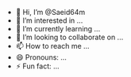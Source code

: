 - 👋 Hi, I’m @Saeid64m
- 👀 I’m interested in ...
- 🌱 I’m currently learning ...
- 💞️ I’m looking to collaborate on ...
- 📫 How to reach me ...
- 😄 Pronouns: ...
- ⚡ Fun fact: ...

<!---
Saeid64m/Saeid64m is a ✨ special ✨ repository because its `README.md` (this file) appears on your GitHub profile.
You can click the Preview link to take a look at your changes.
--->
